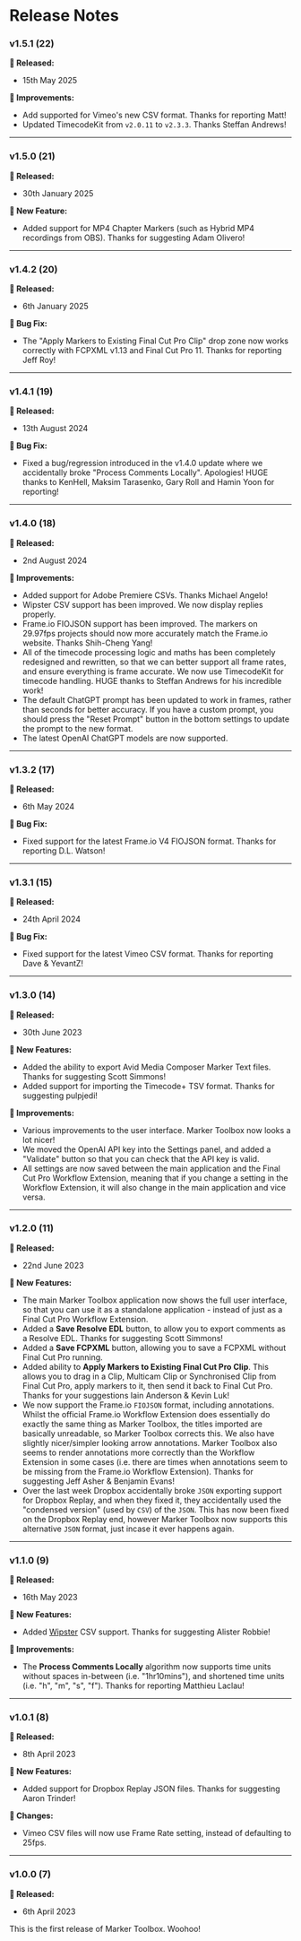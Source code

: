 # Release Notes

### v1.5.1 (22)

**🎉 Released:**
- 15th May 2025

**🔨 Improvements:**
- Add supported for Vimeo's new CSV format. Thanks for reporting Matt!
- Updated TimecodeKit from `v2.0.11` to `v2.3.3`. Thanks Steffan Andrews!

---

### v1.5.0 (21)

**🎉 Released:**
- 30th January 2025

**🥳 New Feature:**
- Added support for MP4 Chapter Markers (such as Hybrid MP4 recordings from OBS). Thanks for suggesting Adam Olivero!

---

### v1.4.2 (20)

**🎉 Released:**
- 6th January 2025

**🐞 Bug Fix:**
- The "Apply Markers to Existing Final Cut Pro Clip" drop zone now works correctly with FCPXML v1.13 and Final Cut Pro 11. Thanks for reporting Jeff Roy!

---

### v1.4.1 (19)

**🎉 Released:**
- 13th August 2024

**🐞 Bug Fix:**
- Fixed a bug/regression introduced in the v1.4.0 update where we accidentally broke "Process Comments Locally". Apologies! HUGE thanks to KenHell, Maksim Tarasenko, Gary Roll and Hamin Yoon for reporting!

---

### v1.4.0 (18)

**🎉 Released:**
- 2nd August 2024

**🔨 Improvements:**
- Added support for Adobe Premiere CSVs. Thanks Michael Angelo!
- Wipster CSV support has been improved. We now display replies properly.
- Frame.io FIOJSON  support has been improved. The markers on 29.97fps projects should now more accurately match the Frame.io website. Thanks Shih-Cheng Yang!
- All of the timecode processing logic and maths has been completely redesigned and rewritten, so that we can better support all frame rates, and ensure everything is frame accurate. We now use TimecodeKit for timecode handling. HUGE thanks to Steffan Andrews for his incredible work!
- The default ChatGPT prompt has been updated to work in frames, rather than seconds for better accuracy. If you have a custom prompt, you should press the "Reset Prompt" button in the bottom settings to update the prompt to the new format.
- The latest OpenAI ChatGPT models are now supported.

---

### v1.3.2 (17)

**🎉 Released:**
- 6th May 2024

**🐞 Bug Fix:**
- Fixed support for the latest Frame.io V4 FIOJSON format. Thanks for reporting D.L. Watson!

---

### v1.3.1 (15)

**🎉 Released:**
- 24th April 2024

**🐞 Bug Fix:**
- Fixed support for the latest Vimeo CSV format. Thanks for reporting Dave & YevantZ!

---

### v1.3.0 (14)

**🎉 Released:**
- 30th June 2023

**🥳 New Features:**
- Added the ability to export Avid Media Composer Marker Text files. Thanks for suggesting Scott Simmons!
- Added support for importing the Timecode+ TSV format. Thanks for suggesting pulpjedi!

**🔨 Improvements:**
- Various improvements to the user interface. Marker Toolbox now looks a lot nicer!
- We moved the OpenAI API key into the Settings panel, and added a "Validate" button so that you can check that the API key is valid.
- All settings are now saved between the main application and the Final Cut Pro Workflow Extension, meaning that if you change a setting in the Workflow Extension, it will also change in the main application and vice versa.

---

### v1.2.0 (11)

**🎉 Released:**
- 22nd June 2023

**🥳 New Features:**
- The main Marker Toolbox application now shows the full user interface, so that you can use it as a standalone application - instead of just as a Final Cut Pro Workflow Extension.
- Added a **Save Resolve EDL** button, to allow you to export comments as a Resolve EDL. Thanks for suggesting Scott Simmons!
- Added a **Save FCPXML** button, allowing you to save a FCPXML without Final Cut Pro running.
- Added ability to **Apply Markers to Existing Final Cut Pro Clip**. This allows you to drag in a Clip, Multicam Clip or Synchronised Clip from Final Cut Pro, apply markers to it, then send it back to Final Cut Pro. Thanks for your suggestions Iain Anderson & Kevin Luk!
- We now support the Frame.io `FIOJSON` format, including annotations. Whilst the official Frame.io Workflow Extension does essentially do exactly the same thing as Marker Toolbox, the titles imported are basically unreadable, so Marker Toolbox corrects this. We also have slightly nicer/simpler looking arrow annotations. Marker Toolbox also seems to render annotations more correctly than the Workflow Extension in some cases (i.e. there are times when annotations seem to be missing from the Frame.io Workflow Extension). Thanks for suggesting Jeff Asher & Benjamin Evans!
- Over the last week Dropbox accidentally broke `JSON` exporting support for Dropbox Replay, and when they fixed it, they accidentally used the "condensed version" (used by `CSV`) of the `JSON`. This has now been fixed on the Dropbox Replay end, however Marker Toolbox now supports this alternative `JSON` format, just incase it ever happens again.

---

### v1.1.0 (9)

**🎉 Released:**
- 16th May 2023

**🥳 New Features:**
- Added [Wipster](https://www.wipster.io) CSV support. Thanks for suggesting Alister Robbie!

**🔨 Improvements:**
- The **Process Comments Locally** algorithm now supports time units without spaces in-between (i.e. "1hr10mins"), and shortened time units (i.e. "h", "m", "s", "f"). Thanks for reporting Matthieu Laclau!

---

### v1.0.1 (8)

**🎉 Released:**
- 8th April 2023

**🥳 New Features:**
- Added support for Dropbox Replay JSON files. Thanks for suggesting Aaron Trinder!

**🔨 Changes:**
- Vimeo CSV files will now use Frame Rate setting, instead of defaulting to 25fps.

---

### v1.0.0 (7)

**🎉 Released:**
- 6th April 2023

This is the first release of Marker Toolbox. Woohoo!